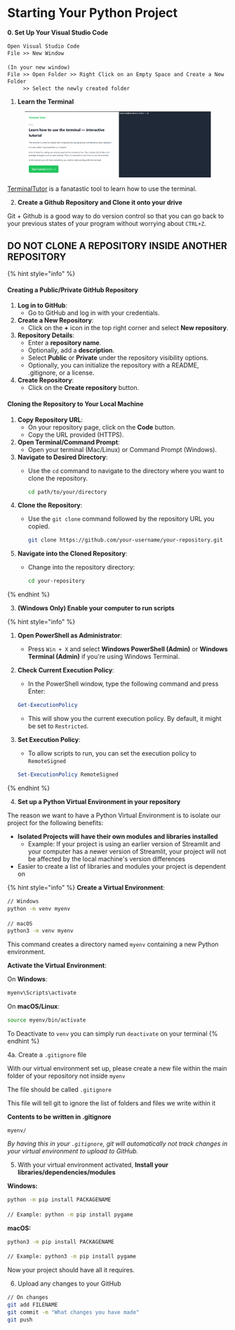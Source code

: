 # Starting Your Python Project

**0. Set Up Your Visual Studio Code**

```
Open Visual Studio Code
File >> New Window

(In your new window)
File >> Open Folder >> Right Click on an Empty Space and Create a New Folder
     >> Select the newly created folder

```

1. **Learn the Terminal**

<figure><img src="../.gitbook/assets/image (7).png" alt=""><figcaption></figcaption></figure>

[TerminalTutor](https://www.terminaltutor.com/) is a fanatastic tool to learn how to use the terminal.

2. **Create a Github Repository and Clone it onto your drive**

Git + Github is a good way to do version control so that you can go back to your previous states of your program without worrying about `CTRL+Z`.&#x20;

## DO NOT CLONE A REPOSITORY INSIDE ANOTHER REPOSITORY

{% hint style="info" %}
#### Creating a Public/Private GitHub Repository

1. **Log in to GitHub**:
   * Go to GitHub and log in with your credentials.
2. **Create a New Repository**:
   * Click on the **+** icon in the top right corner and select **New repository**.
3. **Repository Details**:
   * Enter a **repository name**.
   * Optionally, add a **description**.
   * Select **Public** or **Private** under the repository visibility options.
   * Optionally, you can initialize the repository with a README, .gitignore, or a license.
4. **Create Repository**:
   * Click on the **Create repository** button.

#### Cloning the Repository to Your Local Machine

1. **Copy Repository URL**:
   * On your repository page, click on the **Code** button.
   * Copy the URL provided (HTTPS).
2. **Open Terminal/Command Prompt**:
   * Open your terminal (Mac/Linux) or Command Prompt (Windows).
3. **Navigate to Desired Directory**:
   *   Use the `cd` command to navigate to the directory where you want to clone the repository.

       ```bash
       cd path/to/your/directory
       ```
4. **Clone the Repository**:
   *   Use the `git clone` command followed by the repository URL you copied.

       ```bash
       git clone https://github.com/your-username/your-repository.git
       ```
5. **Navigate into the Cloned Repository**:
   *   Change into the repository directory:

       ```bash
       cd your-repository
       ```
{% endhint %}

3. **(Windows Only) Enable your computer to run scripts**

{% hint style="info" %}
1) **Open PowerShell as Administrator**:
   * Press `Win + X` and select **Windows PowerShell (Admin)** or **Windows Terminal (Admin)** if you're using Windows Terminal.
2)  **Check Current Execution Policy**:

    * In the PowerShell window, type the following command and press Enter:

    ```powershell
    Get-ExecutionPolicy
    ```

    * This will show you the current execution policy. By default, it might be set to `Restricted`.
3)  **Set Execution Policy**:

    * To allow scripts to run, you can set the execution policy to `RemoteSigned`

    ```powershell
    Set-ExecutionPolicy RemoteSigned
    ```
{% endhint %}

4. **Set up a Python Virtual Environment in your repository**

The reason we want to have a Python Virtual Environment is to isolate our project for the following benefits:

* **Isolated Projects will have their own modules and libraries installed**
  * Example: If your project is using an earlier version of Streamlit and your computer has a newer version of Streamlit, your project will not be affected by the local machine's version differences
* Easier to create a list of libraries and modules your project is dependent on

{% hint style="info" %}
**Create a Virtual Environment**:

```bash
// Windows
python -m venv myenv

// macOS
python3 -m venv myenv
```



This command creates a directory named `myenv` containing a new Python environment.

**Activate the Virtual Environment**:

On **Windows**:

```bash
myenv\Scripts\activate
```



On **macOS/Linux**:

```bash
source myenv/bin/activate
```



To Deactivate to `venv` you can simply run `deactivate` on your terminal
{% endhint %}

4a. Create a `.gitignore` file

With our virtual environment set up, please create a new file within the main folder of your repository not inside `myenv`

The file should be called `.gitignore`

This file will tell git to ignore the list of folders and files we write within it

**Contents to be written in .gitignore**

```
myenv/
```

_By having this in your `.gitignore`, git will automatically not track changes in your virtual environment to upload to GitHub._

5. With your virtual environment activated, **Install your libraries/dependencies/modules**

**Windows:**

```bash
python -m pip install PACKAGENAME

// Example: python -m pip install pygame
```

**macOS:**

```bash
python3 -m pip install PACKAGENAME

// Example: python3 -m pip install pygame
```

Now your project should have all it requires.

6. Upload any changes to your GitHub

```bash
// On changes
git add FILENAME
git commit -m "What changes you have made"
git push
```

